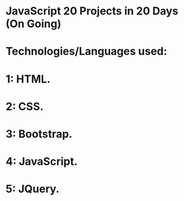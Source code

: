 # JavaScript 20 Projects in 20 Days (On Going)
# Technologies/Languages used:
# 1: HTML.
# 2: CSS.
# 3: Bootstrap.
# 4: JavaScript.
# 5: JQuery.
